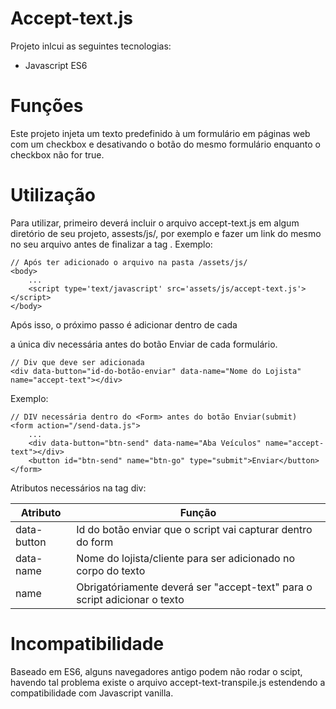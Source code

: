 # Accept-text.js

Projeto inlcui as seguintes tecnologias:

- Javascript ES6

# Funções

Este projeto injeta um texto predefinido à um formulário em páginas web com um checkbox e desativando o botão do mesmo formulário enquanto o checkbox não for true.

# Utilização

Para utilizar, primeiro deverá incluir o arquivo accept-text.js em algum diretório de seu projeto, assests/js/, por exemplo e fazer um link do mesmo no seu arquivo antes de finalizar a tag </body>. Exemplo:

    // Após ter adicionado o arquivo na pasta /assets/js/
    <body>
        ...
        <script type='text/javascript' src='assets/js/accept-text.js'></script>
    </body>

Após isso, o próximo passo é adicionar dentro de cada <Form> a única div necessária antes do botão Enviar de cada formulário.

    // Div que deve ser adicionada
    <div data-button="id-do-botão-enviar" data-name="Nome do Lojista" name="accept-text"></div>

Exemplo:

    // DIV necessária dentro do <Form> antes do botão Enviar(submit)
    <form action="/send-data.js">
        ...
        <div data-button="btn-send" data-name="Aba Veículos" name="accept-text"></div>
        <button id="btn-send" name="btn-go" type="submit">Enviar</button>
    </form>

Atributos necessários na tag div:

| Atributo    | Função                                                                    |
| ----------- | ------------------------------------------------------------------------- |
| data-button | Id do botão enviar que o script vai capturar dentro do form               |
| data-name   | Nome do lojista/cliente para ser adicionado no corpo do texto             |
| name        | Obrigatóriamente deverá ser "accept-text" para o script adicionar o texto |

# Incompatibilidade

Baseado em ES6, alguns navegadores antigo podem não rodar o scipt, havendo tal problema existe o arquivo accept-text-transpile.js estendendo a compatibilidade com Javascript vanilla.

